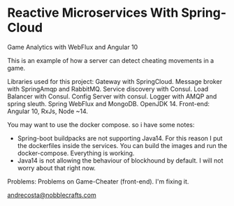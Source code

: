 # Reactive Microservices With Spring-Cloud
Game Analytics with WebFlux and Angular 10

This is an example of how a server can detect cheating movements in a game.

Libraries used for this project:
Gateway with SpringCloud. Message broker with SpringAmqp and RabbitMQ. Service discovery
with Consul. Load Balancer with Consul. Config Server with consul.
Logger with AMQP and spring sleuth. Spring WebFlux and MongoDB. OpenJDK 14.
Front-end: Angular 10, RxJs, Node ~14.

You may want to use the docker compose. so i have some notes:
- Spring-boot buildpacks are not supporting Java14. For this reason I put the dockerfiles
inside the services. You can build the images and run the docker-compose. Everything is working.
- Java14 is not allowing the behaviour of blockhound by default. I will not worry about that right now.

Problems:
Problems on Game-Cheater (front-end). I'm fixing it.

andrecosta@nobblecrafts.com

